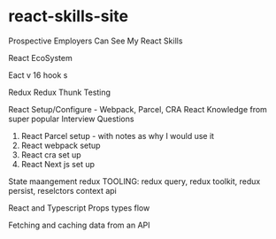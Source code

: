 # react-skills-site
Prospective Employers Can See My React Skills

React EcoSystem

Eact v 16 hook s

Redux
Redux Thunk
Testing 

React Setup/Configure - Webpack, Parcel, CRA
React Knowledge from super popular Interview Questions

1. React Parcel setup - with notes as why I would use it 
2. React webpack setup 
3. React cra set up 
4. React Next js set up 

State maangement 
redux TOOLING: redux query, redux toolkit, redux persist, reselctors
context api 

React and Typescript
Props types flow 

Fetching and caching data from an API 
